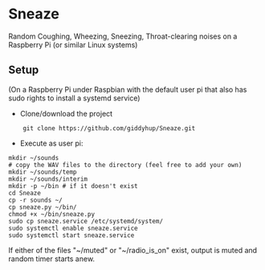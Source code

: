 # Sneaze
Random Coughing, Wheezing, Sneezing, Throat-clearing noises on a Raspberry Pi (or similar Linux systems)

## Setup

(On a Raspberry Pi under Raspbian with the default user pi that also has sudo rights to install a systemd service)

* Clone/download the project
```
    git clone https://github.com/giddyhup/Sneaze.git
```
* Execute as user pi:
```
mkdir ~/sounds
# copy the WAV files to the directory (feel free to add your own)
mkdir ~/sounds/temp
mkdir ~/sounds/interim
mkdir -p ~/bin # if it doesn't exist
cd Sneaze
cp -r sounds ~/
cp sneaze.py ~/bin/ 
chmod +x ~/bin/sneaze.py
sudo cp sneaze.service /etc/systemd/system/
sudo systemctl enable sneaze.service
sudo systemctl start sneaze.service
```
If either of the files "\~/muted" or "\~/radio_is_on" exist, output is muted and random timer starts anew.